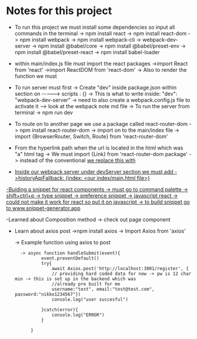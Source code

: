 # Notes for this project

- To run this project we must install some dependencies so input all commands in the terminal
    -> npm install react
    -> npm install react-dom
    -> npm install webpack
    -> npm install webpack-cli
    -> webpack-dev-server
    -> npm install @babel/core
    -> npm install @babel/preset-env
    -> npm install @babel/preset-react
    -> npm install babel-loader

- within main/index.js file must import the react packages 
    ->import React from 'react'
    ->import ReactDOM from 'react-dom'
    -> Also to render the function we must 

- To run server must first 
    -> Create "dev" inside package.json within section on -----> scripts : {<add it in here>}
    -> This is what to write inside: "dev": "webpack-dev-server"
    -> need to also create a webpack.config.js file to activate it --> look at the webpack note md file
    -> To run the server from terminal
        -> npm run dev



- To route on to another page we use a package called react-router-dom
    -> npm install react-router-dom
    -> import on to the main/index file 
        -> import {BrowserRouter, Switch, Route} from 'react-router-dom'

- From the hyperlink path when the url is located in the html which was "a" html tag
    -> We must import {Link} from 'react-router-dom package'
        -> instead of the conventional <a href="url"> we replace this with <Link to="url"></Link> 

- Inside our webpack server under devServer section we must add 
    ->historyApiFallback: {index: <our index/main.html file>}

-Buiding a snippet for react components
 -> must go to command palette 
    -> shift+ctrl+p 
    -> type snippet -> preference snippet -> javascript react -> could not make it work for react so put it on javascript 
    -> to build snippet go to www.snippet-generator.app

-Learned about Composition method -> check out page component

- Learn about axios post 
    ->npm install axios
    -> Import Axios from 'axios'

    -> Example function using axios to post 

        -> async function handleSubmit(event){
                event.preventDefault()
                try{
                    await Axios.post('http://localhost:3001/register', {
                    // providing hard coded data for now -> pw is 12 char min -> this is set up in the backend which was  
                    //already pre built for me          
                    username:"test", email:"test@test.com", password:"nikko1234567"})
                    console.log("user succesful") 

                }catch(error){
                    console.log("ERROR")
                }
                
            }